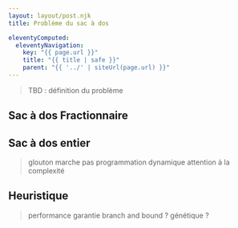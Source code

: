 ```yaml
---
layout: layout/post.njk
title: Problème du sac à dos

eleventyComputed:
  eleventyNavigation:
    key: "{{ page.url }}"
    title: "{{ title | safe }}"
    parent: "{{ '../' | siteUrl(page.url) }}"
---
```


> TBD : définition du problème

## Sac à dos Fractionnaire

## Sac à dos entier

> glouton marche pas
> programmation dynamique
> attention à la complexité

## Heuristique

> performance garantie
> branch and bound ? génétique ?
